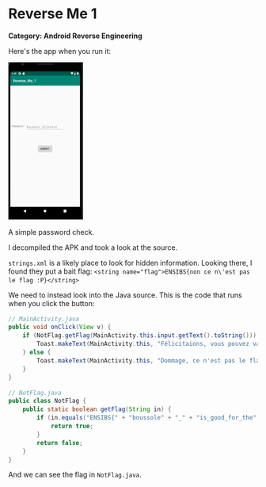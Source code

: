 # Reverse Me 1
**Category: Android Reverse Engineering**

Here's the app when you run it:

<img width=30% src=images/app.png></img>

A simple password check.

I decompiled the APK and took a look at the source. 

`strings.xml` is a likely place to look for hidden information. Looking there, I found they put a bait flag: `<string name="flag">ENSIBS{non ce n\'est pas le flag :P}</string>`

We need to instead look into the Java source. This is the code that runs when you click the button:

```java
// MainActivity.java
public void onClick(View v) {
    if (NotFlag.getFlag(MainActivity.this.input.getText().toString())) {
        Toast.makeText(MainActivity.this, "Félicitaions, vous pouvez valider avec ce flag", 1).show();
    } else {
        Toast.makeText(MainActivity.this, "Dommage, ce n'est pas le flag", 1).show();
    }
}
```
```java            
// NotFlag.java  
public class NotFlag {
    public static boolean getFlag(String in) {
        if (in.equals("ENSIBS{" + "boussole" + "_" + "is_good_for_the" + "_" + "interiut" + "_" + "ctf" + "}")) {
            return true;
        }
        return false;
    }
}

```

And we can see the flag in `NotFlag.java`.
